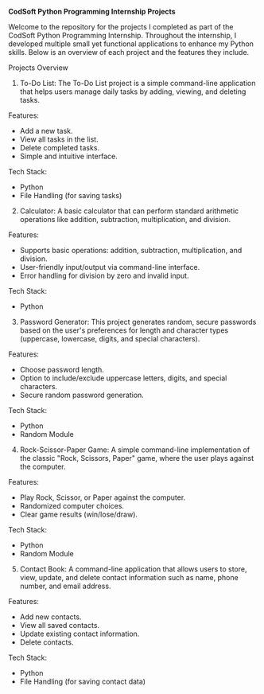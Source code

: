   **CodSoft Python Programming Internship Projects**

Welcome to the repository for the projects I completed as part of the CodSoft Python Programming Internship. Throughout the internship, I developed multiple small yet functional applications to enhance my Python skills. Below is an overview of each project and the features they include.

Projects Overview

1. To-Do List:
   The To-Do List project is a simple command-line application that helps users manage daily tasks by adding, viewing, and deleting tasks.

Features:
- Add a new task.
- View all tasks in the list.
- Delete completed tasks.
- Simple and intuitive interface.

Tech Stack:
- Python
- File Handling (for saving tasks)

2. Calculator:
   A basic calculator that can perform standard arithmetic operations like addition, subtraction, multiplication, and division.

Features:
- Supports basic operations: addition, subtraction, multiplication, and division.
- User-friendly input/output via command-line interface.
- Error handling for division by zero and invalid input.

Tech Stack:
- Python

3. Password Generator:
   This project generates random, secure passwords based on the user's preferences for length and character types (uppercase, lowercase, digits, and special characters).

Features:
- Choose password length.
- Option to include/exclude uppercase letters, digits, and special characters.
- Secure random password generation.

Tech Stack:
- Python
- Random Module

4. Rock-Scissor-Paper Game:
   A simple command-line implementation of the classic "Rock, Scissors, Paper" game, where the user plays against the computer.

Features:
- Play Rock, Scissor, or Paper against the computer.
- Randomized computer choices.
- Clear game results (win/lose/draw).
  
Tech Stack:
- Python
- Random Module

5. Contact Book:
   A command-line application that allows users to store, view, update, and delete contact information such as name, phone number, and email address.

Features:
- Add new contacts.
- View all saved contacts.
- Update existing contact information.
- Delete contacts.

Tech Stack:
- Python
- File Handling (for saving contact data)
